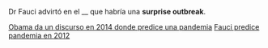 Dr Fauci advirtó en el __ que habría una **surprise outbreak**. 


[Obama da un discurso en 2014 donde predice una pandemia](https://www.youtube.com/watch?v=GFQTYlRTJlE)
[Fauci predice pandemia en 2012](https://www.zerohedge.com/covid-19/fauci-2012-gain-function-research-worth-risk-lab-accident-sparking-pandemic.)